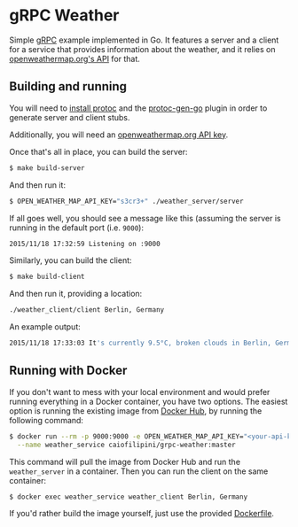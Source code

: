 # gRPC Weather

Simple [gRPC](http://www.grpc.io/) example implemented in Go. It features a server and a client for a service that provides information about the weather, and it relies on [openweathermap.org's API](http://openweathermap.org/api) for that.

## Building and running

You will need to [install protoc](https://github.com/google/protobuf/blob/master/INSTALL.txt) and the [protoc-gen-go](https://github.com/golang/protobuf) plugin in order to generate server and client stubs.

Additionally, you will need an [openweathermap.org API key](http://openweathermap.org/appid).

Once that's all in place, you can build the server:

```sh
$ make build-server
```

And then run it:

```sh
$ OPEN_WEATHER_MAP_API_KEY="s3cr3+" ./weather_server/server
```

If all goes well, you should see a message like this (assuming the server is running in the default port (i.e. `9000`):

```sh
2015/11/18 17:32:59 Listening on :9000
```

Similarly, you can build the client:

```sh
$ make build-client
```

And then run it, providing a location:

```sh
./weather_client/client Berlin, Germany
```

An example output:

```sh
2015/11/18 17:33:03 It's currently 9.5°C, broken clouds in Berlin, Germany
```

## Running with Docker

If you don't want to mess with your local environment and would prefer running everything in a Docker container, you have two options. The easiest option is running the existing image from [Docker Hub](https://hub.docker.com/r/caiofilipini/grpc-weather/), by running the following command:

```sh
$ docker run --rm -p 9000:9000 -e OPEN_WEATHER_MAP_API_KEY="<your-api-key-here>" \
  --name weather_service caiofilipini/grpc-weather:master
```

This command will pull the image from Docker Hub and run the `weather_server` in a container. Then you can run the client on the same container:

```sh
$ docker exec weather_service weather_client Berlin, Germany
```

If you'd rather build the image yourself, just use the provided [Dockerfile](https://github.com/caiofilipini/grpc-weather/blob/master/Dockerfile).
